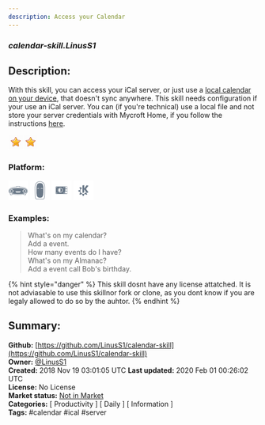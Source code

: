 ```yaml
---
description: Access your Calendar
---
```


### _calendar-skill.LinusS1_  
## Description:  
With this skill, you can access your iCal server, or just use a [local calendar on your device](https://bit.ly/mycroft-calendar-ics), that doesn't sync anywhere. This skill needs configuration if your use an iCal server. You can (if you're technical) use a local file and not store your server credentials with Mycroft Home, if you follow the instructions [here](https://bit.ly/mycroft-calendar-local).  
  
![](../.gitbook/assets/star.png)![](../.gitbook/assets/star.png)  
  
### Platform:  
 ![Mark I](../.gitbook/assets/mark-1-icon.png)  ![Mark II](../.gitbook/assets/mark-2-icon.png)  ![Picroft](../.gitbook/assets/picroft-icon.png)  ![plasmoid](../.gitbook/assets/kde.png)   
### Examples:  
> What's on my calendar?  
> Add a event.  
> How many events do I have?  
> What's on my Almanac?  
> Add a event call Bob's birthday.  
  
{% hint style="danger" %}
This skill dosnt have any license attatched. It is not adviasable to use this skillnor fork or clone, as you dont know if you are legaly allowed to do so by the auhtor.
{% endhint %}
  
## Summary:  
**Github:** [https://github.com/LinusS1/calendar-skill](https://github.com/LinusS1/calendar-skill)  
**Owner:** [@LinusS1](https://github.com/LinusS1)  
**Created:** 2018 Nov 19 03:01:05 UTC  **Last updated:** 2020 Feb 01 00:26:02 UTC  
**License:** No License  
**Market status:** [Not in Market](https://market.mycroft.ai/skill/)  
**Categories:** [ Productivity ] [ Daily ] [ Information ]   
**Tags:** \#calendar \#ical \#server   
